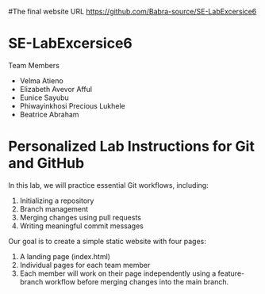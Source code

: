 #The final website URL
https://github.com/Babra-source/SE-LabExcersice6

# SE-LabExcersice6
Team Members 
* Velma Atieno
* Elizabeth Avevor Afful 
* Eunice Sayubu  
* Phiwayinkhosi Precious Lukhele
* Beatrice Abraham
 
# Personalized Lab Instructions for Git and GitHub
In this lab, we will practice essential Git workflows, including:
1. Initializing a repository
2. Branch management
3. Merging changes using pull requests
4. Writing meaningful commit messages

Our goal is to create a simple static website with four pages:

1. A landing page (index.html)
2. Individual pages for each team member
3. Each member will work on their page independently using a feature-branch workflow before merging changes into the main branch.
